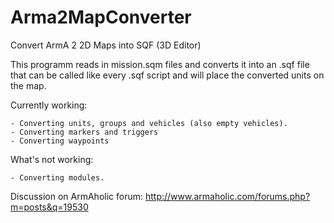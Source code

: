 Arma2MapConverter
=================

Convert ArmA 2 2D Maps into SQF (3D Editor)

This programm reads in mission.sqm files and converts it into an .sqf file 
that can be called like every .sqf script and will place the converted units on the map.

Currently working:

	- Converting units, groups and vehicles (also empty vehicles).
	- Converting markers and triggers
	- Converting waypoints
	
What's not working:

	- Converting modules.
	

	
Discussion on ArmAholic forum:
http://www.armaholic.com/forums.php?m=posts&q=19530